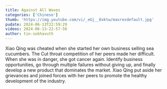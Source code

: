 ```yaml
---
title: Against All Waves
categories: ['Chinese']
thumb: 'https://img.youtube.com/vi/_eGj__0xktw/maxresdefault.jpg'
pudate: 2024-06-13T22:59:29
videos: 2024-06-13-22-57-56
author: tin-sokhavuth
---
```

Xiao Qing was cheated when she started her own business selling sea cucumbers. The Cut throat competition of her peers made her difficult. When she was in danger, she got cancer again. Identify business opportunities, go through multiple failures without giving up, and finally develop a new product that dominates the market. Xiao Qing put aside her grievances and joined forces with her peers to promote the healthy development of the industry.